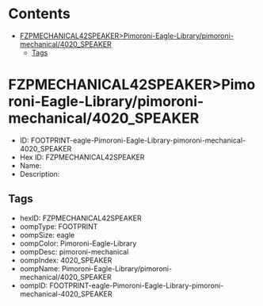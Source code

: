 



Contents
========

* [FZPMECHANICAL42SPEAKER>Pimoroni-Eagle-Library/pimoroni-mechanical/4020_SPEAKER](#fzpmechanical42speakerpimoroni-eagle-librarypimoroni-mechanical4020_speaker)
	* [Tags](#tags)

# FZPMECHANICAL42SPEAKER>Pimoroni-Eagle-Library/pimoroni-mechanical/4020_SPEAKER

- ID: FOOTPRINT-eagle-Pimoroni-Eagle-Library-pimoroni-mechanical-4020_SPEAKER
- Hex ID: FZPMECHANICAL42SPEAKER
- Name: 
- Description: 

## Tags

- hexID: FZPMECHANICAL42SPEAKER
- oompType: FOOTPRINT
- oompSize: eagle
- oompColor: Pimoroni-Eagle-Library
- oompDesc: pimoroni-mechanical
- oompIndex: 4020_SPEAKER
- oompName: Pimoroni-Eagle-Library/pimoroni-mechanical/4020_SPEAKER
- oompID: FOOTPRINT-eagle-Pimoroni-Eagle-Library-pimoroni-mechanical-4020_SPEAKER
